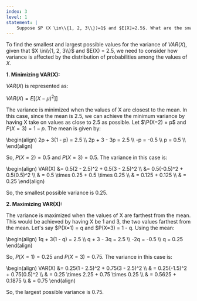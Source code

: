 ```yaml
---
index: 3
level: 1
statement: |
    Suppose $P (X \in\\{1, 2, 3\\})=1$ and $E[X]=2.5$. What are the smallest and largest possible values for the variance?
---
```

 To find the smallest and largest possible values for the variance of $VAR(X)$, given that $X \in\\{1, 2, 3\\}$ and $E(X) = $2.5$, we need to consider how variance is affected by the distribution of probabilities among the values of $X$.

**1. Minimizing VAR(X):**

$VAR(X)$ is represented as:

$VAR(X) = E[(X - \mu)^2]]$

The variance is minimized when the values of X are closest to the mean. In this case, since the mean is 2.5, we can achieve the minimum variance by having X take on values as close to 2.5 as possible. Let $\P(X=2) = p$ and $P(X=3) = 1 - p$. The mean is given by:

\begin(align)
2p + 3(1 - p) = 2.5 \\\\
2p + 3 - 3p = 2.5 \\\\
-p = -0.5 \\\\
p = 0.5 \\\\
\end(align)

So, $P(X=2) = 0.5$ and $P(X=3) = 0.5$. The variance in this case is:

\begin(align)
VAR(X) &= 0.5(2 - 2.5)^2 + 0.5(3 - 2.5)^2 \\\\
&= 0.5(-0.5)^2 + 0.5(0.5)^2 \\\\
& = 0.5 \times 0.25 + 0.5 \times 0.25 \\\\
& = 0.125 + 0.125 \\\\
& = 0.25 
\end(align)

So, the smallest possible variance is 0.25.

**2. Maximizing VAR(X):**

The variance is maximized when the values of X are farthest from the mean. This would be achieved by having X be 1 and 3, the two values farthest from the mean. Let's say $P(X=1) = q and $P(X=3) = 1 - q. Using the mean:

\begin(align)
1q + 3(1 - q) = 2.5 \\\\
q + 3 - 3q = 2.5 \\\\
-2q = -0.5 \\\\
q = 0.25 
\end(align)

So, $P(X=1) = 0.25$ and $P(X=3) = 0.75$. The variance in this case is:

\begin(align)
VAR(X) &= 0.25(1 - 2.5)^2 + 0.75(3 - 2.5)^2 \\\\
& = 0.25(-1.5)^2 + 0.75(0.5)^2 \\\\
& = 0.25 \times 2.25 + 0.75 \times 0.25 \\\\
& = 0.5625 + 0.1875 \\\\
& = 0.75
\end(align)

So, the largest possible variance is 0.75.
